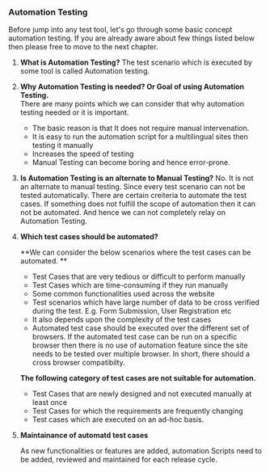 ### Automation Testing

Before jump into any test tool, let's go through some basic concept automation testing. If you are already aware about few things listed below then please free to move to the next chapter.

1. **What is Automation Testing?**
   The test scenario which is executed by some tool is called Automation testing.
2. **Why Automation Testing is needed? Or Goal of using Automation Testing.**  
   There are many points which we can consider that why automation testing needed or it is important.

   * The basic reason is that It does not require manual intervenation.
   * It is easy to run the automation script for a multilingual sites then testing it manually
   * Increases the speed of testing
   * Manual Testing can become boring and hence error-prone.

3. **Is Automation Testing is an alternate to Manual Testing?**
   No. It is not an alternate to manual testing. Since every test scenario can not be tested automatically. There are certain creiteria to automate the test cases. If something does not fulfill the scope of automation then it can not be automated. And hence we can not completely relay on Automation Testing.
4. **Which test cases should be automated?**

   **We can consider the below scenarios where the test cases can be automated. **

   * Test Cases that are very tedious or difficult to perform manually
   * Test Cases which are time-consuming if they run manually
   * Some common functionalities used across the website
   * Test scenarios which have large number of data to be cross verified during the test. E.g. Form Submission, User Registration etc
   * It also depends upon the complexity of the test cases
   * Automated test case should be executed over the different set of browsers. If the automated test case can be run on a specific browser then there is no use of automation feature since the site needs to be tested over multiple browser. In short, there should a cross browser compatibilty.


   **The following category of test cases are not suitable for automation.**

   * Test Cases that are newly designed and not executed manually at least once
   * Test Cases for which the requirements are frequently changing
   * Test cases which are executed on an ad-hoc basis.

5. **Maintainance of automatd test cases**

   As new functionalities or features are added, automation Scripts need to be added, reviewed and maintained for each release cycle.



